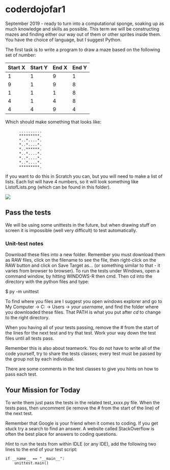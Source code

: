 # coderdojofar1

September 2019 - ready to turn into a computational sponge, soaking up as much knowledge and skills as possible. This term we will be constructing mazes and finding either our way out of them or other sprites inside them. You have the choice of language, but I suggest Python.    

The first task is to write a program to draw a maze based on the following set of number:

| Start X | Start Y | End X | End Y |
|---------|---------|-------|-------|
| 1 | 1 | 9 | 1 |
| 9 | 1 | 9 | 8 |
| 1 | 1 | 1 | 8 |
| 4 | 1 | 4 | 8 |
| 4 | 4 | 9 | 4 |

Which should make something that looks like:

```
      ..........
      *********.
      *..*....*.
      *..*....*.
      *..******.
      *..*....*.
      *..*....*.
      *..*....*.
      *********.
```

If you want to do this in Scratch you can, but you will need to make a list of lists. Each list will have 4 numbers, so it will look something like ListofLists.png (which can be found in this folder).

![](//Cloudineer/coderdojofar1/blob/master/ListOfLists.png)

## Pass the tests

We will be using some unittests in the future, but when drawing stuff on screen it is impossible (well very difficult) to test automatically.

### Unit-test notes

Download these files into a new folder. Remember you must download them as RAW files, click on the filename to see the file, then right-click on the RAW button and click on Save Target as... (or something similar to that - it varies from browser to browser). To run the tests under Windows, open a command window, by hitting WINDOWS-R then cmd<RETURN>. Then cd into the directory with the python files and type:

$ py -m unittest 

To find where you files are I suggest you open windows explorer and go to My Computer -> C: -> Users -> _your username_, and find the folder where you downloaded these files. That PATH is what you put after _cd_ to change to the right directory.

When you having all of your tests passing, remove the _#_ from the start of the lines for the next test and try that test. Work your way down the test files until all tests pass. 

Remember this is also about teamwork. You do not have to write all of the code yourself, try to share the tests classes; every test must be passed by the group not by each individual.

There are some comments in the test classes to give you hints on how to pass each test.

## Your Mission for Today

To write them just pass the tests in the related test_xxxx.py file. When the tests pass, then uncomment (ie remove the # from the start of the line) of the next test.

Remember that Google is your friend when it comes to coding. If you get stuck try a search to find an answer. A website called StackOverflow is often the best place for answers to coding questions.

*Hint* to run the tests from within IDLE (or any IDE), add the following two lines to the end of your test script:

```
if __name__ == "__main__":
    unittest.main()
```
